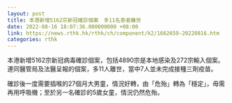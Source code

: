 ```yaml
---
layout: post
title: 本港新增5162宗新冠確診個案　多11名患者離世
date: 2022-08-16 18:07:36.000000000 +08:00
link: https://news.rthk.hk/rthk/ch/component/k2/1662659-20220816.htm
categories: rthk
---
```


本港新增5162宗新冠病毒確診個案，包括4890宗是本地感染及272宗輸入個案。連同醫管局及法醫呈報的個案，多11人離世，當中7人並未完成接種三劑疫苗。

確診後一度需要插喉的27個月大男童，情況好轉，由「危殆」轉為「穩定」，毋需再用呼吸機；至於另一名確診的5歲女童，情況仍然危殆。

